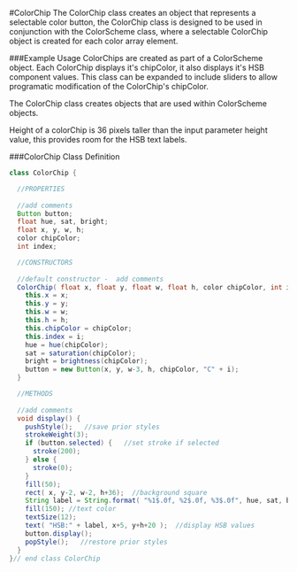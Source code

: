 #ColorChip
The ColorChip class creates an object that represents a selectable color button, the ColorChip class is designed to be used in conjunction with the ColorScheme class, where a selectable ColorChip object is created for each color array element. 

###Example Usage
ColorChips are created as part of a ColorScheme object.  Each ColorChip displays it's chipColor, it also displays it's HSB component values.  This class can be expanded to include sliders to allow programatic modification of the ColorChip's chipColor.


The ColorChip class creates objects that are used within ColorScheme objects.

Height of a colorChip is 36 pixels taller than the input parameter height value, this provides room for the HSB text labels.


###ColorChip Class Definition


```java
class ColorChip {

  //PROPERTIES
  
  //add comments
  Button button;
  float hue, sat, bright;
  float x, y, w, h;
  color chipColor;
  int index;

  //CONSTRUCTORS
  
  //default constructor -  add comments 
  ColorChip( float x, float y, float w, float h, color chipColor, int i) {
    this.x = x;
    this.y = y;
    this.w = w;
    this.h = h;
    this.chipColor = chipColor;
    this.index = i;
    hue = hue(chipColor);
    sat = saturation(chipColor);
    bright = brightness(chipColor);
    button = new Button(x, y, w-3, h, chipColor, "C" + i);
  }

  //METHODS
  
  //add comments
  void display() {
    pushStyle();   //save prior styles
    strokeWeight(3);
    if (button.selected) {   //set stroke if selected
      stroke(200);
    } else {
      stroke(0);
    }
    fill(50);
    rect( x, y-2, w-2, h+36);  //background square 
    String label = String.format( "%1$.0f, %2$.0f, %3$.0f", hue, sat, bright);
    fill(150); //text color
    textSize(12);
    text( "HSB:" + label, x+5, y+h+20 );  //display HSB values
    button.display();
    popStyle();   //restore prior styles
  }
}// end class ColorChip
```

